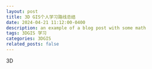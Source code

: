 ```yaml
---
layout: post
title: 3D GIS个人学习路线总结
date: 2024-04-21 11:12:00-0400
description: an example of a blog post with some math
tags: 3DGIS 学习
categories: 3DGIS
related_posts: false
---
```


3D

